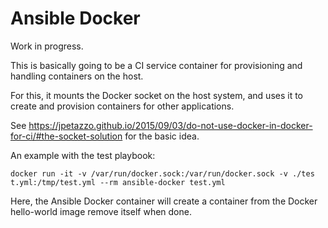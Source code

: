 # Ansible Docker

Work in progress.

This is basically going to be a CI service container for provisioning and handling containers on the host.

For this, it mounts the Docker socket on the host system, and uses it to create and provision containers for other applications.

See https://jpetazzo.github.io/2015/09/03/do-not-use-docker-in-docker-for-ci/#the-socket-solution for the basic idea.

An example with the test playbook:

```
docker run -it -v /var/run/docker.sock:/var/run/docker.sock -v ./tes
t.yml:/tmp/test.yml --rm ansible-docker test.yml
```

Here, the Ansible Docker container will create a container from the Docker hello-world image remove itself when done.
